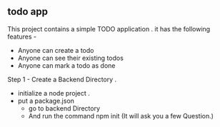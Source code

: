 ## todo app

This project contains a simple TODO application .
it has the following features -

- Anyone can create a todo 
- Anyone can see their existing todos 
- Anyone can mark a todo as done 

Step 1 - Create a Backend Directory .
- initialize a node project .
- put a package.json
  - go to backend Directory 
  - And run the command npm init (It will ask you a few Question.)